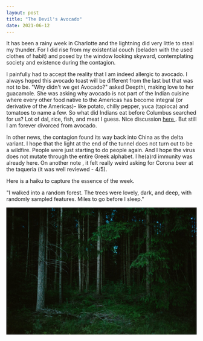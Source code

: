 ```yaml
---
layout: post
title: "The Devil's Avocado"
date: 2021-06-12
---
```


It has been a rainy week in Charlotte and the lightning did very little to steal my thunder. For I did rise from my existential couch (beladen with the used clothes
of habit) and posed by the window looking skyward, contemplating society and existence during the contagion. 

I painfully had to accept the reality that I am indeed allergic to avocado. I always hoped this avocado toast will be different from the last but that was not to be.
"Why didn't we get Avocado?" asked Deepthi, making love to her guacamole. She was asking why avocado is not part of the Indian cuisine where every other food 
native to the Americas has become integral (or derivative of the Americas)- like potato, chilly pepper, yuca (tapioca) and tomatoes to name a few. So what did Indians eat before Columbus searched
for us? Lot of dal, rice, fish, and meat I guess. Nice discussion <a href='https://www.reddit.com/r/AskHistorians/comments/4rwri1/what_was_indian_food_like_before_contact_with_the/'> 
 here </a>. But still I am forever divorced from avocado. 
 
In other news, the contagion found its way back into China as the delta variant. I hope that the light at the end of the tunnel does not turn out to be a wildfire.
 People were just starting to do people again. And I hope the virus does not mutate through the entire Greek alphabet. I he(a)rd immunity was already here. On another note
, it felt really weird asking for Corona beer at the taqueria (it was well reviewed - 4/5). 

Here is a haiku to capture the essence of the week. 

"I walked into a random forest. 
The trees were lovely, dark, and deep, with randomly sampled features. 
Miles to go before I sleep."

![image](/images/xxdropping-04-jumbo.jpeg)

<script
  async
  src="https://utteranc.es/client.js"
  repo="mahadevprakash90/mahadevprakash90.github.io"
  issue-term="title"
  theme="github-light"
  crossorigin="anonymous"
></script>
 
 
 
 
 
